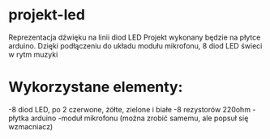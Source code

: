 # projekt-led
Reprezentacja dźwięku na linii diod LED
Projekt wykonany będzie na płytce arduino.
Dzięki podłączeniu do układu modułu mikrofonu, 8 diod LED świeci w rytm muzyki
# Wykorzystane elementy:
-8 diod LED, po 2 czerwone, żółte, zielone i białe
-8 rezystorów 220ohm
-płytka arduino
-moduł mikrofonu (można zrobić samemu, ale popsuł się wzmacniacz)
